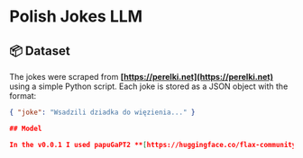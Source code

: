 # Polish Jokes LLM

## 📦 Dataset

The jokes were scraped from **[https://perelki.net](https://perelki.net)** using a simple Python script. Each joke is stored as a JSON object with the format:

```json
{ "joke": "Wsadzili dziadka do więzienia..." }

## Model

In the v0.0.1 I used papuGaPT2 **[https://huggingface.co/flax-community/papuGaPT2]flax-community/papuGaPT2**